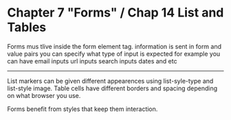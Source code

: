 # Chapter 7 "Forms" / Chap 14 List and Tables

Forms mus tlive inside the form element tag.
information is sent in form and value pairs
you can specify what type of input is expected for example you can have
email inputs
url inputs
search inputs
dates and etc
________________________
List markers can  be given different appearences using list-syle-type and list-style image.
Table cells have different borders and spacing depending on what browser you use.

Forms benefit from styles that keep them interaction.
